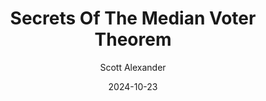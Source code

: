 ---
layout: podcast
title: "Secrets Of The Median Voter Theorem"
author: Scott Alexander
description: https://www.astralcodexten.com/p/secrets-of-the-median-voter-theorem
date: 2024-10-23
length: 3435287
duration: 859
guid: secrets-of-the-median-voter-theorem
---
